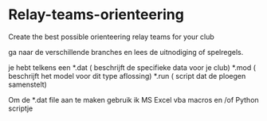 # Relay-teams-orienteering
Create the best possible orienteering relay teams for your club 

ga naar de verschillende branches en lees de uitnodiging of spelregels. 

je hebt telkens een *.dat ( beschrijft de specifieke data voor je club)
                    *.mod ( beschrijft het model voor dit type aflossing)
                    *.run ( script dat de ploegen samenstelt)

Om de *.dat file aan te maken gebruik ik MS Excel vba macros en /of Python scriptje 
